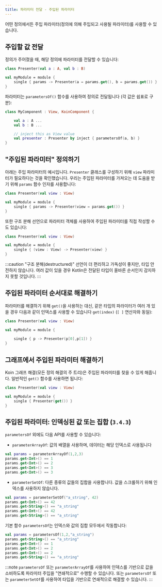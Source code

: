 ```yaml
---
title: 파라미터 전달 - 주입된 파라미터
---
```


어떤 정의에서든 주입 파라미터(정의에 의해 주입되고 사용될 파라미터)를 사용할 수 있습니다.

## 주입할 값 전달

정의가 주어졌을 때, 해당 정의에 파라미터를 전달할 수 있습니다:

```kotlin
class Presenter(val a : A, val b : B)

val myModule = module {
    single { params -> Presenter(a = params.get(), b = params.get()) }
}
```

파라미터는 `parametersOf()` 함수를 사용하여 정의로 전달됩니다 (각 값은 쉼표로 구분):

```kotlin
class MyComponent : View, KoinComponent {

    val a : A ...
    val b : B ... 

    // inject this as View value
    val presenter : Presenter by inject { parametersOf(a, b) }
}
```

## "주입된 파라미터" 정의하기

아래는 주입 파라미터의 예시입니다. `Presenter` 클래스를 구성하기 위해 `view` 파라미터가 필요하다는 것을 확인했습니다. 우리는 주입된 파라미터를 가져오는 데 도움을 받기 위해 `params` 함수 인자를 사용합니다:

```kotlin
class Presenter(val view : View)

val myModule = module {
    single { params -> Presenter(view = params.get()) }
}
```

또한 구조 분해 선언으로 파라미터 객체를 사용하여 주입된 파라미터를 직접 작성할 수도 있습니다:

```kotlin
class Presenter(val view : View)

val myModule = module {
    single { (view : View) -> Presenter(view) }
}
```

:::caution
"구조 분해(destructured)" 선언이 더 편리하고 가독성이 좋지만, 타입 안전하지 않습니다. 여러 값이 있을 경우 Kotlin은 전달된 타입이 올바른 순서인지 감지하지 못할 것입니다.
:::

## 주입된 파라미터 순서대로 해결하기

파라미터를 해결하기 위해 `get()`을 사용하는 대신, 같은 타입의 파라미터가 여러 개 있을 경우 다음과 같이 인덱스를 사용할 수 있습니다 `get(index)` (`[ ]` 연산자와 동일):

```kotlin
class Presenter(val view : View)

val myModule = module {
    
    single { p -> Presenter(p[0],p[1]) }
}
```

## 그래프에서 주입된 파라미터 해결하기

Koin 그래프 해결(모든 정의 해결의 주 트리)은 주입된 파라미터를 찾을 수 있게 해줍니다. 일반적인 `get()` 함수를 사용하면 됩니다:

```kotlin
class Presenter(val view : View)

val myModule = module {
    single { Presenter(get()) }
}
```

## 주입된 파라미터: 인덱싱된 값 또는 집합 (`3.4.3`)

`parametersOf` 외에도 다음 API를 사용할 수 있습니다:

- `parameterArrayOf`: 값의 배열을 사용하며, 데이터는 해당 인덱스로 사용됩니다

```kotlin
val params = parameterArrayOf(1,2,3)
params.get<Int>() == 1
params.get<Int>() == 2
params.get<Int>() == 3
params.get<Int>() == 3
```

- `parameterSetOf`: 다른 종류의 값들의 집합을 사용합니다. 값을 스크롤하기 위해 인덱스를 사용하지 않습니다.

```kotlin
val params = parameterSetOf("a_string", 42)
params.get<Int>() == 42
params.get<String>() == "a_string"
params.get<Int>() == 42
params.get<String>() == "a_string"
```

기본 함수 `parametersOf`는 인덱스와 값의 집합 모두에서 작동합니다:

```kotlin
val params = parametersOf(1,2,"a_string")
params.get<String>() == "a_string"
params.get<Int>() == 1
params.get<Int>() == 2
params.get<Int>() == 2
params.get<String>() == "a_string"
```

:::note
`parametersOf` 또는 `parameterArrayOf`를 사용하여 인덱스를 기반으로 값을 소비하도록 파라미터 주입을 "연쇄적으로" 수행할 수 있습니다. 또는 `parametersOf` 또는 `parameterSetOf`를 사용하여 타입을 기반으로 연쇄적으로 해결할 수 있습니다.
:::